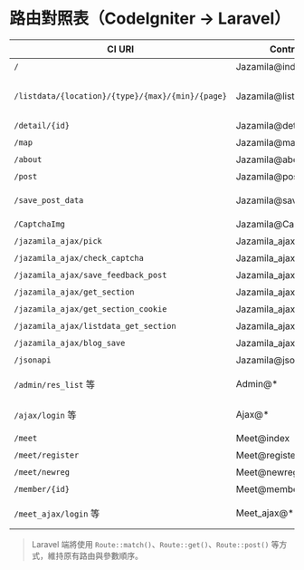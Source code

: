 # 路由對照表（CodeIgniter → Laravel）

| CI URI | Controller@Method | 動詞 | 中介層 | 驗證重點 |
| --- | --- | --- | --- | --- |
| `/` | Jazamila@index | GET | web | 無 |
| `/listdata/{location}/{type}/{max}/{min}/{page}` | Jazamila@listdata | GET | web | 整數參數、搜尋關鍵字 (query) |
| `/detail/{id}` | Jazamila@detail | GET | web | `{id}` 為數字 |
| `/map` | Jazamila@map | GET | web | 無 |
| `/about` | Jazamila@about | GET | web | 無 |
| `/post` | Jazamila@post | GET | web | 無 |
| `/save_post_data` | Jazamila@save_post_data | POST | web | reCAPTCHA、欄位必填 |
| `/CaptchaImg` | Jazamila@CaptchaImg | GET | web | 無，回傳 PNG |
| `/jazamila_ajax/pick` | Jazamila_ajax@pick | POST | web | Cookie 讀寫 |
| `/jazamila_ajax/check_captcha` | Jazamila_ajax@check_captcha | POST | web | 驗證碼 |
| `/jazamila_ajax/save_feedback_post` | Jazamila_ajax@save_feedback_post | POST | web | 表單欄位 |
| `/jazamila_ajax/get_section` | Jazamila_ajax@get_section | POST | web | 參數必填 |
| `/jazamila_ajax/get_section_cookie` | Jazamila_ajax@get_section_cookie | POST | web | Cookie 讀寫 |
| `/jazamila_ajax/listdata_get_section` | Jazamila_ajax@listdata_get_section | POST | web | 參數必填 |
| `/jazamila_ajax/blog_save` | Jazamila_ajax@blog_save | POST | web | 表單欄位 |
| `/jsonapi` | Jazamila@jsonapi | GET | web | 無 |
| `/admin/res_list` 等 | Admin@* | GET/POST | auth.session | 表單欄位、檔案上傳 |
| `/ajax/login` 等 | Ajax@* | POST | auth.session | JSON 輸出、檔案上傳 |
| `/meet` | Meet@index | GET | meet.session | 無 |
| `/meet/register` | Meet@register | GET | meet.session | 無 |
| `/meet/newreg` | Meet@newreg | POST | meet.session | 表單欄位 |
| `/member/{id}` | Meet@member | GET | meet.session | `{id}` 為數字 |
| `/meet_ajax/login` 等 | Meet_ajax@* | POST | meet.session | 欄位驗證、檔案處理 |

> Laravel 端將使用 `Route::match()`、`Route::get()`、`Route::post()` 等方式，維持原有路由與參數順序。

